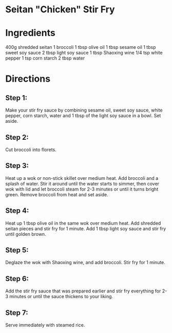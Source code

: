 # Seitan "Chicken" Stir Fry

# Ingredients
400g shredded seitan
1 broccoli
1 tbsp olive oil
1 tbsp sesame oil
1 tbsp sweet soy sauce
2 tbsp light soy sauce
1 tbsp Shaoxing wine
1/4 tsp white pepper
1 tsp corn starch
2 tbsp water

# Directions
## Step 1:
Make your stir fry sauce by combining sesame oil, sweet soy sauce, white pepper, corn starch, water and 1 tbsp of the light soy sauce in a bowl. Set aside.
## Step 2:
Cut broccoli into florets.
## Step 3:
Heat up a wok or non-stick skillet over medium heat. Add broccoli and a splash of water. Stir it around until the water starts to simmer, 
then cover wok with lid and let broccoli steam for 2-3 minutes or until it turns bright green. Remove broccoli from heat and set aside.
## Step 4:
Heat up 1 tbsp olive oil in the same wok over medium heat. Add shredded seitan pieces and stir fry for 1 minute. Add 1 tbsp light soy sauce and stir fry until golden brown.
## Step 5:
Deglaze the wok with Shaoxing wine, and add broccoli. Stir fry for 1 minute.
## Step 6:
Add the stir fry sauce that was prepared earlier and stir fry everything for 2-3 minutes or until the sauce thickens to your liking.
## Step 7:
Serve immediately with steamed rice.
